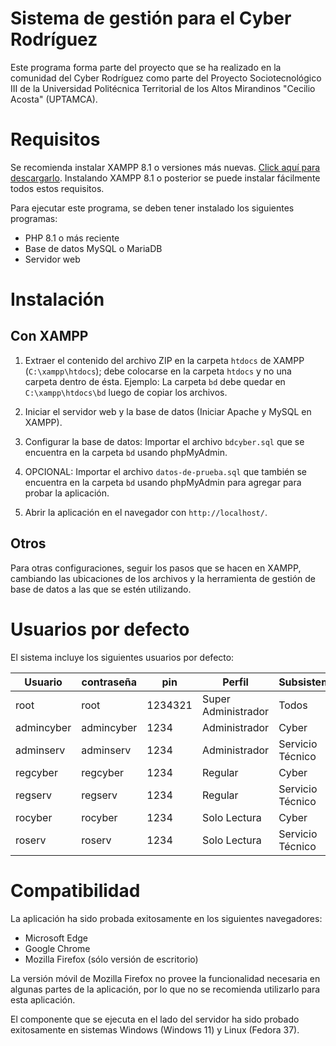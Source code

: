 # Sistema de gestión para el Cyber Rodríguez

Este programa forma parte del proyecto que se ha realizado en la comunidad del Cyber Rodríguez como parte del Proyecto Sociotecnológico III de la Universidad Politécnica Territorial de los Altos Mirandinos "Cecilio Acosta" (UPTAMCA).

# Requisitos

Se recomienda instalar XAMPP 8.1 o versiones más nuevas. [Click aquí para descargarlo](https://www.apachefriends.org/es/index.html). Instalando XAMPP 8.1 o posterior se puede instalar fácilmente todos estos requisitos.

Para ejecutar este programa, se deben tener instalado los siguientes programas:

* PHP 8.1 o más reciente
* Base de datos MySQL o MariaDB
* Servidor web

# Instalación

## Con XAMPP

1. Extraer el contenido del archivo ZIP en la carpeta `htdocs` de XAMPP (`C:\xampp\htdocs`); debe colocarse en la carpeta `htdocs` y no una carpeta dentro de ésta. Ejemplo: La carpeta `bd` debe quedar en `C:\xampp\htdocs\bd` luego de copiar los archivos.

2. Iniciar el servidor web y la base de datos (Iniciar Apache y MySQL en XAMPP).

3. Configurar la base de datos: Importar el archivo `bdcyber.sql` que se encuentra en la carpeta `bd` usando phpMyAdmin.

4. OPCIONAL: Importar el archivo `datos-de-prueba.sql` que también se encuentra en la carpeta `bd` usando phpMyAdmin para agregar para probar la aplicación.

5. Abrir la aplicación en el navegador con `http://localhost/`.

## Otros

Para otras configuraciones, seguir los pasos que se hacen en XAMPP, cambiando las ubicaciones de los archivos y la herramienta de gestión de base de datos a las que se estén utilizando.

# Usuarios por defecto

El sistema incluye los siguientes usuarios por defecto:

| Usuario    | contraseña | pin     | Perfil              | Subsistema       |
|------------|------------|---------|---------------------|------------------|
| root       | root       | 1234321 | Super Administrador | Todos            |
| admincyber | admincyber | 1234    | Administrador       | Cyber            |
| adminserv  | adminserv  | 1234    | Administrador       | Servicio Técnico |
| regcyber   | regcyber   | 1234    | Regular             | Cyber            |
| regserv    | regserv    | 1234    | Regular             | Servicio Técnico |
| rocyber    | rocyber    | 1234    | Solo Lectura        | Cyber            |
| roserv     | roserv     | 1234    | Solo Lectura        | Servicio Técnico |


# Compatibilidad

La aplicación ha sido probada exitosamente en los siguientes navegadores:

* Microsoft Edge
* Google Chrome
* Mozilla Firefox (sólo versión de escritorio)

La versión móvil de Mozilla Firefox no provee la funcionalidad necesaria en algunas partes de la aplicación, por lo que no se recomienda utilizarlo para esta aplicación.

El componente que se ejecuta en el lado del servidor ha sido probado exitosamente en sistemas Windows (Windows 11) y Linux (Fedora 37).